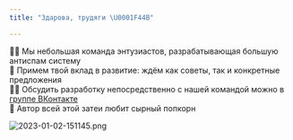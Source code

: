 ```yaml
---
title: "Здарова, трудяги \U0001F44B"

---
```

🙋‍♀️ Мы небольшая команда энтузиастов, разрабатывающая большую антиспам систему\
🌈 Примем твой вклад в развитие: ждём как советы, так и конкретные предложения\
👩‍💻 Обсудить разработку непосредственно с нашей командой можно в [группе ВКонтакте](https://vk.com/vkantispam_bot?ref=github)\
🍿 Автор всей этой затеи любит сырный попкорн

![2023-01-02-151145.png](http://buvanenko.me/bottlecats_github_io/assets/2023-01-02-151145.png)
